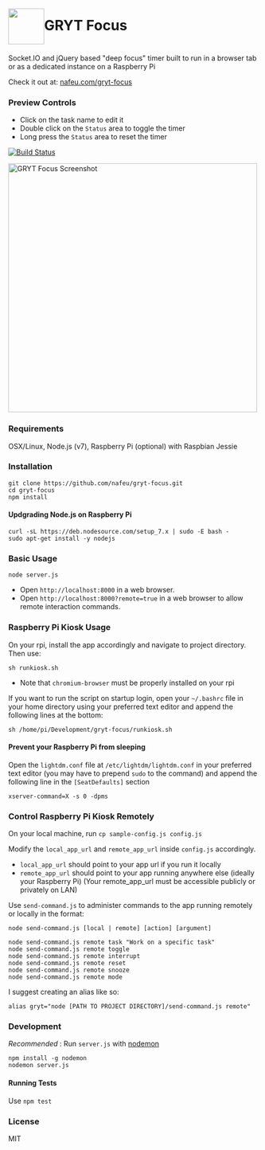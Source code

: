 <h1><img src="http://phrakture.com/images/github/gryt-focus-icon.png" width="72" height="72" valign="middle"/>GRYT Focus</h1>

Socket.IO and jQuery based "deep focus" timer built to run in a browser tab or as a dedicated instance on a Raspberry Pi

Check it out at: [nafeu.com/gryt-focus](http://nafeu.com/gryt-focus)

### Preview Controls

- Click on the task name to edit it
- Double click on the `Status` area to toggle the timer
- Long press the `Status` area to reset the timer

[![Build Status](https://travis-ci.org/nafeu/gryt-focus.svg?branch=master)](https://travis-ci.org/nafeu/gryt-focus)

<img alt="GRYT Focus Screenshot" src="http://phrakture.com/images/github/gryt-focus-screenshot.png" width="500" valign="middle"/>

### Requirements

OSX/Linux, Node.js (v7), Raspberry Pi (optional) with Raspbian Jessie

### Installation

```
git clone https://github.com/nafeu/gryt-focus.git
cd gryt-focus
npm install
```

#### Updgrading Node.js on Raspberry Pi

```
curl -sL https://deb.nodesource.com/setup_7.x | sudo -E bash -
sudo apt-get install -y nodejs
```

### Basic Usage

```
node server.js
```

- Open `http://localhost:8000` in a web browser.
- Open `http://localhost:8000?remote=true` in a web browser to allow remote interaction commands.

### Raspberry Pi Kiosk Usage

On your rpi, install the app accordingly and navigate to project directory. Then use:

```
sh runkiosk.sh
```

* Note that `chromium-browser` must be properly installed on your rpi

If you want to run the script on startup login, open your `~/.bashrc` file in your home directory using your preferred text editor and append the following lines at the bottom:

```
sh /home/pi/Development/gryt-focus/runkiosk.sh
```

#### Prevent your Raspberry Pi from sleeping

Open the `lightdm.conf` file at `/etc/lightdm/lightdm.conf` in your preferred text editor (you may have to prepend `sudo` to the command) and append the following line in the `[SeatDefaults]` section

```
xserver-command=X -s 0 -dpms
```

### Control Raspberry Pi Kiosk Remotely

On your local machine, run `cp sample-config.js config.js`

Modify the `local_app_url` and `remote_app_url` inside `config.js` accordingly.

- `local_app_url` should point to your app url if you run it locally
- `remote_app_url` should point to your app running anywhere else (ideally your Raspberry Pi)
  (Your remote\_app\_url must be accessible publicly or privately on LAN)

Use `send-command.js` to administer commands to the app running remotely or locally in the format:

`node send-command.js [local | remote] [action] [argument]`

```
node send-command.js remote task "Work on a specific task"
node send-command.js remote toggle
node send-command.js remote interrupt
node send-command.js remote reset
node send-command.js remote snooze
node send-command.js remote mode
```

I suggest creating an alias like so:

```
alias gryt="node [PATH TO PROJECT DIRECTORY]/send-command.js remote"
```

### Development

*Recommended* : Run `server.js` with [nodemon](https://nodemon.io/)

```
npm install -g nodemon
nodemon server.js
```

#### Running Tests

Use `npm test`

### License

MIT